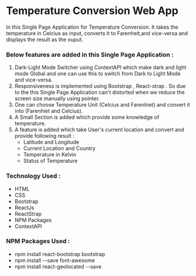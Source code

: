 # Temperature Conversion Web App

In this Single Page Application for Temperature Conversion. It takes the temperature in Celcius as input, converts it to Farenheit,and vice-versa and displays the result as the ouput. 
### Below features are added in this Single Page Application :
1) Dark-Light Mode Switcher using ContextAPI which make dark and light mode Global and one can use this to switch from Dark to Light Mode and vice-versa.
2) Responsiveness is implemented using  Bootstrap , React-strap  . So due to the this Single Page Application can't distorted when we reduce the screen size manually using pointer.
3) One can choose Temperature Unit (Celcius and Farenhiet) and convert it into (Farenhiet and Celcius).
4) A Small Section is added which provide some knowledge of temperature.
5) A feature is added which take User's current location and convert and provide following result :
   - Latitude and Longitude
   - Current Location and Country
   - Temperature in Kelvin 
   - Status of Temperature 
 
 ### Technology Used :
 - HTML
 - CSS
 - Bootstrap
 - ReactJs
 - ReactStrap
 - NPM Packages
 - ContextAPI

### NPM Packages Used :
 - npm install react-bootstrap bootstrap
 - npm install --save font-awesome
 - npm install react-geolocated --save
 

 
 
 
